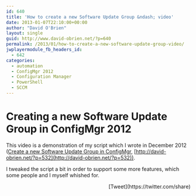 ```yaml
---
id: 640
title: 'How to create a new Software Update Group &ndash; video'
date: 2013-01-07T22:10:00+00:00
author: "David O'Brien"
layout: single
guid: http://www.david-obrien.net/?p=640
permalink: /2013/01/how-to-create-a-new-software-update-group-video/
jwplayermodule_fb_headers_id:
  - 642
categories:
  - automation
  - ConfigMgr 2012
  - Configuration Manager
  - PowerShell
  - SCCM
---
```

# Creating a new Software Update Group in ConfigMgr 2012

This video is a demonstration of my script which I wrote in December 2012 ([Create a new Software Update Group in ConfigMgr](http://www.david-obrien.net/2012/12/02/create-a-new-software-update-group-in-configmgr/), [http://david-obrien.net/?p=532](http://david-obrien.net/?p=532)).

I tweaked the script a bit in order to support some more features, which some people and I myself whished for.

<div class='jwplayer' id='jwplayer-2'>
</div>

<div style="float: right; margin-left: 10px;">
  [Tweet](https://twitter.com/share)
</div>

